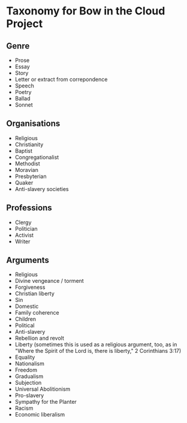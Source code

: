 # Taxonomy for Bow in the Cloud Project

## Genre

- Prose
 - Essay
 - Story
 - Letter or extract from correpondence
 - Speech
- Poetry
 - Ballad
 - Sonnet

## Organisations

- Religious
 - Christianity
  - Baptist
  - Congregationalist
  - Methodist
  - Moravian
  - Presbyterian
  - Quaker
- Anti-slavery societies

## Professions
- Clergy
- Politician
- Activist
- Writer

## Arguments

- Religious
 - Divine vengeance / torment
 - Forgiveness
 - Christian liberty
 - Sin
- Domestic
 - Family coherence
 - Children
- Political
 - Anti-slavery
  - Rebellion and revolt
  - Liberty (sometimes this is used as a religious argument, too, as in "Where the Spirit of the Lord is, there is liberty," 2 Corinthians 3:17)
  - Equality
  - Nationalism
  - Freedom
  - Gradualism
  - Subjection
  - Universal Abolitionism
 - Pro-slavery
  - Sympathy for the Planter
  - Racism
  - Economic liberalism